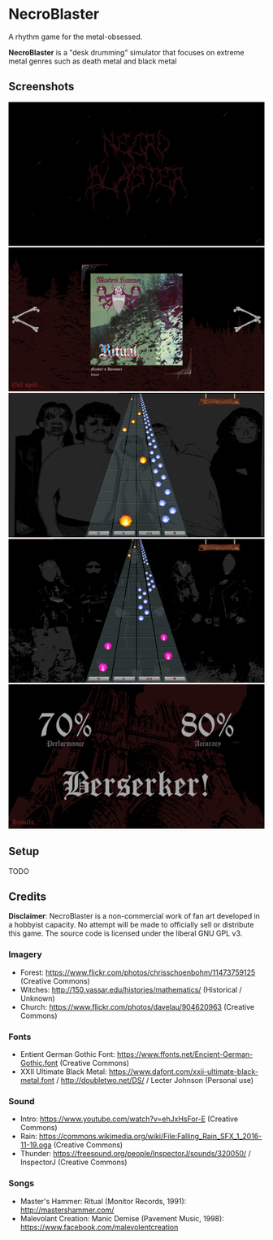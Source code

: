 # NecroBlaster

A rhythm game for the metal-obsessed.

**NecroBlaster** is a "desk drumming" simulator that focuses on extreme metal genres such as death metal and black metal

## Screenshots

![Title screen](/assets/screenshots/necro-1.png?raw=true "Necroblaster Title Screen")
![Song selection](/assets/screenshots/necro-2.png?raw=true "Necroblaster Song Selection")
![Gameplay #1](/assets/screenshots/necro-3.png?raw=true "Necroblaster Gameplay #1")
![Gameplay #2](/assets/screenshots/necro-4.png?raw=true "Necroblaster Gameplay #2")
![Results](/assets/screenshots/necro-5.png?raw=true "Necroblaster Results Screen")

## Setup

TODO

## Credits

**Disclaimer**: NecroBlaster is a non-commercial work of fan art developed in a hobbyist capacity. No attempt will be made to officially sell or distribute this game. The source code is licensed under the liberal GNU GPL v3.

### Imagery
- Forest: https://www.flickr.com/photos/chrisschoenbohm/11473759125 (Creative Commons)
- Witches: http://150.vassar.edu/histories/mathematics/ (Historical / Unknown)
- Church: https://www.flickr.com/photos/davelau/904620963 (Creative Commons)

### Fonts
- Entient German Gothic Font: https://www.ffonts.net/Encient-German-Gothic.font (Creative Commons)
- XXII Ultimate Black Metal: https://www.dafont.com/xxii-ultimate-black-metal.font / http://doubletwo.net/DS/ / Lecter Johnson (Personal use)

### Sound
- Intro: https://www.youtube.com/watch?v=ehJxHsFor-E (Creative Commons)
- Rain: https://commons.wikimedia.org/wiki/File:Falling_Rain_SFX_1_2016-11-19.oga (Creative Commons)
- Thunder: https://freesound.org/people/InspectorJ/sounds/320050/ / InspectorJ (Creative Commons)

### Songs
- Master's Hammer: Ritual (Monitor Records, 1991): http://mastershammer.com/
- Malevolant Creation: Manic Demise (Pavement Music, 1998): https://www.facebook.com/malevolentcreation

